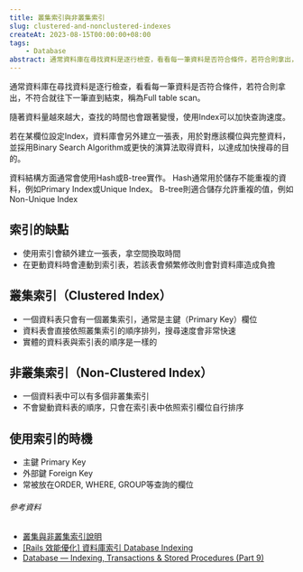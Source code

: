 ```yaml
---
title: 叢集索引與非叢集索引
slug: clustered-and-nonclustered-indexes
createAt: 2023-08-15T00:00:00+08:00
tags:
    - Database
abstract: 通常資料庫在尋找資料是逐行檢查，看看每一筆資料是否符合條件，若符合則拿出，不符合就往下一筆直到結束，稱為Full table scan。隨著資料量越來越大，查找的時間也會跟著變慢，使用Index可以加快查詢速度。
---
```


通常資料庫在尋找資料是逐行檢查，看看每一筆資料是否符合條件，若符合則拿出，不符合就往下一筆直到結束，稱為Full table scan。

隨著資料量越來越大，查找的時間也會跟著變慢，使用Index可以加快查詢速度。

若在某欄位設定Index，資料庫會另外建立一張表，用於對應該欄位與完整資料，並採用Binary Search Algorithm或更快的演算法取得資料，以達成加快搜尋的目的。

資料結構方面通常會使用Hash或B-tree實作。
Hash通常用於儲存不能重複的資料，例如Primary Index或Unique Index。
B-tree則適合儲存允許重複的值，例如Non-Unique Index

## 索引的缺點
- 使用索引會額外建立一張表，拿空間換取時間
- 在更動資料時會連動到索引表，若該表會頻繁修改則會對資料庫造成負擔

## 叢集索引（Clustered Index）
- 一個資料表只會有一個叢集索引，通常是主鍵（Primary Key）欄位
- 資料表會直接依照叢集索引的順序排列，搜尋速度會非常快速
- 實體的資料表與索引表的順序是一樣的

## 非叢集索引（Non-Clustered Index）
- 一個資料表中可以有多個非叢集索引
- 不會變動資料表的順序，只會在索引表中依照索引欄位自行排序

## 使用索引的時機
- 主鍵 Primary Key
- 外部鍵 Foreign Key
- 常被放在ORDER, WHERE, GROUP等查詢的欄位


###### 參考資料
- [叢集與非叢集索引說明](https://learn.microsoft.com/zh-tw/sql/relational-databases/indexes/clustered-and-nonclustered-indexes-described?view=sql-server-ver16)
- [[Rails 效能優化] 資料庫索引 Database Indexing](https://medium.com/@jinghua.shih/rails-%E7%B6%B2%E7%AB%99%E6%95%88%E8%83%BD%E5%84%AA%E5%8C%96-%E4%BA%8C-%E8%B3%87%E6%96%99%E5%BA%AB%E7%B4%A2%E5%BC%95-database-index-bd89fa3757a)
- [Database — Indexing, Transactions & Stored Procedures (Part 9)](https://medium.com/omarelgabrys-blog/database-indexing-and-transactions-part-9-a24781d429f8)